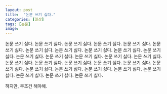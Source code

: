 ```yaml
---
layout: post
title:  "논문 쓰기 싫다."
categories: [일상]
tags: [논문]
image: 
---
```


논문 쓰기 싫다. 논문 쓰기 싫다. 논문 쓰기 싫다. 논문 쓰기 싫다. 논문 쓰기 싫다. 논문 쓰기 싫다. 논문 쓰기 싫다. 논문 쓰기 싫다. 논문 쓰기 싫다. 논문 쓰기 싫다.
논문 쓰기 싫다. 논문 쓰기 싫다. 논문 쓰기 싫다. 논문 쓰기 싫다. 논문 쓰기 싫다. 논문 쓰기 싫다. 논문 쓰기 싫다. 논문 쓰기 싫다. 논문 쓰기 싫다. 논문 쓰기 싫다.
논문 쓰기 싫다. 논문 쓰기 싫다. 논문 쓰기 싫다. 논문 쓰기 싫다. 논문 쓰기 싫다. 논문 쓰기 싫다. 논문 쓰기 싫다. 논문 쓰기 싫다. 논문 쓰기 싫다. 논문 쓰기 싫다.

하지만, 무조건 해야해.
